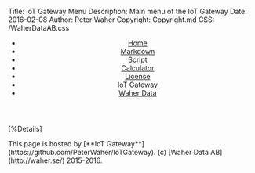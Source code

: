 ﻿Title: IoT Gateway Menu
Description: Main menu of the IoT Gateway
Date: 2016-02-08
Author: Peter Waher
Copyright: Copyright.md
CSS: /WaherDataAB.css

<header>
<nav>

* [Home](/index.md)
* [Markdown](/Markdown.md)
* [Script](/Script.md)
* [Calculator](/Calculator.md)
* [License](/Copyright.md)
* [IoT Gateway](https://github.com/PeterWaher/IoTGateway)
* [Waher Data](http://waher.se/)

</nav>
</header>
<main>

[%Details]

</main>
<footer>
<span>
This page is hosted by [**IoT Gateway**](https://github.com/PeterWaher/IoTGateway). (c) [Waher Data AB](http://waher.se/) 2015-2016.
</span>
</footer>
